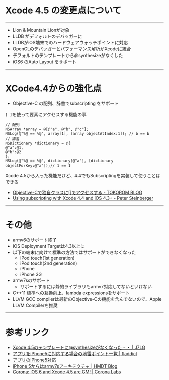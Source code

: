 # Xcode 4.5 の変更点について

---

* Lion & Mountain Lionが対象
* LLDB がデフォルトのデバッガーに
* LLDBがiOS端末でのハードウェアウォッチポイントに対応
* OpenGLのデバッガーとパフォーマンス解析がXcodeに統合
* デフォルトのテンプレートから@synthesizeがなくした
* iOS6 のAuto Layout をサポート

----

# XCode4.4からの強化点


* Objective-C の配列、辞書でsubscripting をサポート

``[ ]``を使って要素にアクセスする機能の事

	// 配列
	NSArray *array = @[@"a", @"b", @"c"];
    NSLog(@"%@ == %@", array[1], [array objectAtIndex:1]); // b == b
	// 辞書
	NSDictionary *dictionary = @{
    @"a":@1,
    @"b":@2
    };
    NSLog(@"%@ == %@", dictionary[@"a"], [dictionary objectForKey:@"a"]);// 1 == 1
    	

Xcode 4.5から入った機能だけど、4.4でもSubscriptingを実装して使うことはできる

* [Objective-Cで独自クラスに[]でアクセスする - TOKOROM BLOG](http://www.tokoro.me/2012/08/12/objc-subscripting/ "Objective-Cで独自クラスに[]でアクセスする - TOKOROM BLOG")
* [Using subscripting with Xcode 4.4 and iOS 4.3+ - Peter Steinberger](http://petersteinberger.com/blog/2012/using-subscripting-with-Xcode-4_4-and-iOS-4_3/ "Using subscripting with Xcode 4.4 and iOS 4.3+ - Peter Steinberger")


---

# その他
* armv6のサポート終了
* iOS Deployment Targetは4.3以上に
* 以下の端末に向けて標準の方法ではサポートができなくなった
    * iPod touch(1st generation)
    * iPod touch(2nd generation)
    * iPhone
    * iPhone 3G
* armv7sのサポート
	* サポートするには静的ライブラリもarmv7対応してないといけない
* C++11 標準への互換向上、lambda expressionsをサポート
* LLVM GCC compilerは最新のObjective-Cの機能を含んでないので、Apple LLVM Compilerを推奨

----

# 参考リンク


* [Xcode 4.5のテンプレートに@synthesizeがなくなった・・ | J7LG](http://www.j7lg.com/archives/1270 "Xcode 4.5のテンプレートに@synthesizeがなくなった・・ | J7LG")
* [アプリをiPhone5に対応する場合の地雷ポイント一覧 | fladdict](http://fladdict.net/blog/2012/09/jirai.html "アプリをiPhone5に対応する場合の地雷ポイント一覧 | fladdict")
* [アプリのiPhone5対応](http://www.toyship.org/archives/916 "アプリのiPhone5対応")
* [iPhone 5からはarmv7sアーキテクチャ | HMDT Blog](http://hmdt.jp/blog/?p=594 "iPhone 5からはarmv7sアーキテクチャ | HMDT Blog")
* [Corona: iOS 6 and Xcode 4.5 are GM! | Corona Labs](http://www.coronalabs.com/blog/2012/09/19/corona-ios-6-and-xcode-4-5-are-gm/# "Corona: iOS 6 and Xcode 4.5 are GM! | Corona Labs")